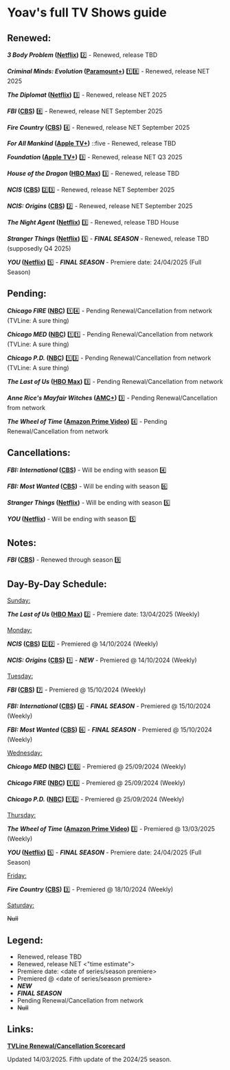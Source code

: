 # Yoav's full TV Shows guide

## Renewed:
**_3 Body Problem_ ([Netflix](https://www.netflix.com/title/81024821))** :two: - Renewed, release TBD

**_Criminal Minds: Evolution_ ([Paramount+](https://www.paramountplus.com/shows/criminal_minds))** :one::eight: - Renewed, release NET 2025

**_The Diplomat_ ([Netflix](https://www.netflix.com/title/81288983))** :three: - Renewed, release NET 2025

**_FBI_ ([CBS](https://www.cbs.com/shows/fbi))** :eight: - Renewed, release NET September 2025

**_Fire Country_ ([CBS](https://www.cbs.com/shows/fire-country))** :four: - Renewed, release NET September 2025

**_For All Mankind_ ([Apple TV+](https://tv.apple.com/show/for-all-mankind/umc.cmc.6wsi780sz5tdbqcf11k76mkp7))** ::five - Renewed, release TBD

**_Foundation_ ([Apple TV+](https://tv.apple.com/show/foundation/umc.cmc.5983fipzqbicvrve6jdfep4x3))** :three: - Renewed, release NET Q3 2025

**_House of the Dragon_ ([HBO Max](https://www.max.com/shows/house-of-the-dragon/c68e69d7-9317-428a-a615-cdf8fe5a2e06))** :three: - Renewed, release TBD

**_NCIS_ ([CBS](https://www.cbs.com/shows/ncis))** :two::three: - Renewed, release NET September 2025

**_NCIS: Origins_ ([CBS](https://www.cbs.com/shows/ncis-origins))** :two: - Renewed, release NET September 2025

**_The Night Agent_ ([Netflix](https://www.netflix.com/title/81450827))** :three: - Renewed, release TBD House

**_Stranger Things_ ([Netflix](https://www.netflix.com/title/80057281))** :five: - **_FINAL SEASON_** - Renewed, release TBD (supposedly Q4 2025)

**_YOU_ ([Netflix](https://www.netflix.com/title/80211991))** :five: - **_FINAL SEASON_** - Premiere date: 24/04/2025 (Full Season)

## Pending:
**_Chicago FIRE_ ([NBC](https://www.nbc.com/chicago-fire))** :one::four: - Pending Renewal/Cancellation from network (TVLine: A sure thing)

**_Chicago MED_ ([NBC](https://www.nbc.com/chicago-med))** :one::one: - Pending Renewal/Cancellation from network (TVLine: A sure thing)

**_Chicago P.D._ ([NBC](https://www.nbc.com/chicago-pd))** :one::three: - Pending Renewal/Cancellation from network (TVLine: A sure thing)

**_The Last of Us_ ([HBO Max](https://www.max.com/shows/last-of-us/93ba22b1-833e-47ba-ae94-8ee7b9eefa9a))** :three: - Pending Renewal/Cancellation from network

**_Anne Rice's Mayfair Witches_ ([AMC+](https://www.amc.com/shows/mayfair-witches--1059404))** :three: - Pending Renewal/Cancellation from network

**_The Wheel of Time_ ([Amazon Prime Video](https://www.amazon.com/dp/B09F5WS2B5))** :four: - Pending Renewal/Cancellation from network

## Cancellations:
**_FBI: International_ ([CBS](https://www.cbs.com/shows/fbi-international))** - Will be ending with season :four:

**_FBI: Most Wanted_ ([CBS](https://www.cbs.com/shows/fbi-most-wanted))** - Will be ending with season :six:

**_Stranger Things_ ([Netflix](https://www.netflix.com/title/80057281))** - Will be ending with season :five:

**_YOU_ ([Netflix](https://www.netflix.com/title/80211991))** - Will be ending with season :five:

## Notes:
**_FBI_ ([CBS](https://www.cbs.com/shows/fbi))** - Renewed through season :nine:

## Day-By-Day Schedule:

<ins>Sunday:</ins>

**_The Last of Us_ ([HBO Max](https://www.max.com/shows/last-of-us/93ba22b1-833e-47ba-ae94-8ee7b9eefa9a))** :two: - Premiere date: 13/04/2025 (Weekly)


<ins>Monday:</ins>

**_NCIS_ ([CBS](https://www.cbs.com/shows/ncis))** :two::two: - Premiered @ 14/10/2024 (Weekly)

**_NCIS: Origins_ ([CBS](https://www.cbs.com/shows/ncis-origins))** :one: - **_NEW_** - Premiered @ 14/10/2024 (Weekly)


<ins>Tuesday:</ins>

**_FBI_ ([CBS](https://www.cbs.com/shows/fbi))** :seven: - Premiered @ 15/10/2024 (Weekly)

**_FBI: International_ ([CBS](https://www.cbs.com/shows/fbi-international))** :four: - **_FINAL SEASON_** - Premiered @ 15/10/2024 (Weekly)

**_FBI: Most Wanted_ ([CBS](https://www.cbs.com/shows/fbi-most-wanted))** :six: - **_FINAL SEASON_** - Premiered @ 15/10/2024 (Weekly)


<ins>Wednesday:</ins>

**_Chicago MED_ ([NBC](https://www.nbc.com/chicago-med))** :one::zero: - Premiered @ 25/09/2024 (Weekly)

**_Chicago FIRE_ ([NBC](https://www.nbc.com/chicago-fire))** :one::three: - Premiered @ 25/09/2024 (Weekly)

**_Chicago P.D._ ([NBC](https://www.nbc.com/chicago-pd))** :one::two: - Premiered @ 25/09/2024 (Weekly)


<ins>Thursday:</ins>

**_The Wheel of Time_ ([Amazon Prime Video](https://www.amazon.com/dp/B09F5WS2B5))** :three: - Premiered @ 13/03/2025 (Weekly)

**_YOU_ ([Netflix](https://www.netflix.com/title/80211991))** :five: - **_FINAL SEASON_** - Premiere date: 24/04/2025 (Full Season)


<ins>Friday:</ins>

**_Fire Country_ ([CBS](https://www.cbs.com/shows/fire-country))** :three: - Premiered @ 18/10/2024 (Weekly)


<ins>Saturday:</ins>

~~Null~~

## Legend:
* Renewed, release TBD
* Renewed, release NET <"time estimate">
* Premiere date: <date of series/season premiere>
* Premiered @ <date of series/season premiere>
* **_NEW_**
* **_FINAL SEASON_**
* Pending Renewal/Cancellation from network
* ~~Null~~

## Links:

[**TVLine Renewal/Cancellation Scorecard**](https://tvline.com/lists/canceled-renewed-tv-shows-2025-scorecard/abc-911-greys-anatomy-doctor-odyssey/)

Updated 14/03/2025.
Fifth update of the 2024/25 season.
